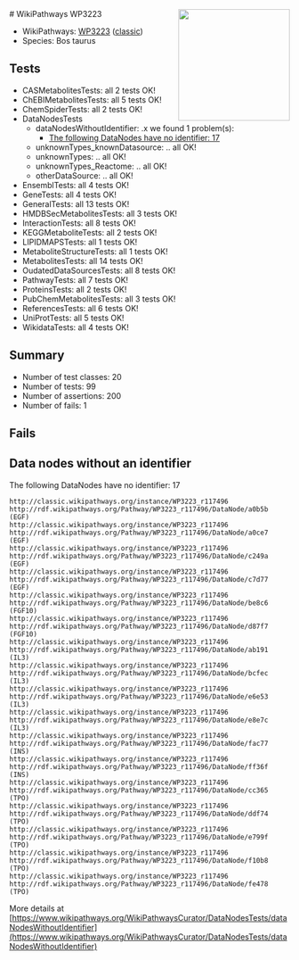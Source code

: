 <img style="float: right; width: 200px" src="https://upload.wikimedia.org/wikipedia/commons/thumb/8/83/Wplogo_with_text_500.png/640px-Wplogo_with_text_500.png" />
# WikiPathways WP3223

* WikiPathways: [WP3223](https://wikipathways.org/pathways/WP3223) ([classic](https://classic.wikipathways.org/instance/WP3223))
* Species: Bos taurus
## Tests
* CASMetabolitesTests: all 2 tests OK!
* ChEBIMetabolitesTests: all 5 tests OK!
* ChemSpiderTests: all 2 tests OK!
* DataNodesTests
    * dataNodesWithoutIdentifier: .x we found 1 problem(s):
        * [The following DataNodes have no identifier: 17](#8792c497)
    * unknownTypes_knownDatasource: .. all OK!
    * unknownTypes: .. all OK!
    * unknownTypes_Reactome: .. all OK!
    * otherDataSource: .. all OK!
* EnsemblTests: all 4 tests OK!
* GeneTests: all 4 tests OK!
* GeneralTests: all 13 tests OK!
* HMDBSecMetabolitesTests: all 3 tests OK!
* InteractionTests: all 8 tests OK!
* KEGGMetaboliteTests: all 2 tests OK!
* LIPIDMAPSTests: all 1 tests OK!
* MetaboliteStructureTests: all 1 tests OK!
* MetabolitesTests: all 14 tests OK!
* OudatedDataSourcesTests: all 8 tests OK!
* PathwayTests: all 7 tests OK!
* ProteinsTests: all 2 tests OK!
* PubChemMetabolitesTests: all 3 tests OK!
* ReferencesTests: all 6 tests OK!
* UniProtTests: all 5 tests OK!
* WikidataTests: all 4 tests OK!


## Summary

* Number of test classes: 20
* Number of tests: 99
* Number of assertions: 200
* Number of fails: 1

## Fails

<a name="8792c497" />

## Data nodes without an identifier

The following DataNodes have no identifier: 17
```
http://classic.wikipathways.org/instance/WP3223_r117496 http://rdf.wikipathways.org/Pathway/WP3223_r117496/DataNode/a0b5b (EGF)
http://classic.wikipathways.org/instance/WP3223_r117496 http://rdf.wikipathways.org/Pathway/WP3223_r117496/DataNode/a0ce7 (EGF)
http://classic.wikipathways.org/instance/WP3223_r117496 http://rdf.wikipathways.org/Pathway/WP3223_r117496/DataNode/c249a (EGF)
http://classic.wikipathways.org/instance/WP3223_r117496 http://rdf.wikipathways.org/Pathway/WP3223_r117496/DataNode/c7d77 (EGF)
http://classic.wikipathways.org/instance/WP3223_r117496 http://rdf.wikipathways.org/Pathway/WP3223_r117496/DataNode/be8c6 (FGF10)
http://classic.wikipathways.org/instance/WP3223_r117496 http://rdf.wikipathways.org/Pathway/WP3223_r117496/DataNode/d87f7 (FGF10)
http://classic.wikipathways.org/instance/WP3223_r117496 http://rdf.wikipathways.org/Pathway/WP3223_r117496/DataNode/ab191 (IL3)
http://classic.wikipathways.org/instance/WP3223_r117496 http://rdf.wikipathways.org/Pathway/WP3223_r117496/DataNode/bcfec (IL3)
http://classic.wikipathways.org/instance/WP3223_r117496 http://rdf.wikipathways.org/Pathway/WP3223_r117496/DataNode/e6e53 (IL3)
http://classic.wikipathways.org/instance/WP3223_r117496 http://rdf.wikipathways.org/Pathway/WP3223_r117496/DataNode/e8e7c (IL3)
http://classic.wikipathways.org/instance/WP3223_r117496 http://rdf.wikipathways.org/Pathway/WP3223_r117496/DataNode/fac77 (INS)
http://classic.wikipathways.org/instance/WP3223_r117496 http://rdf.wikipathways.org/Pathway/WP3223_r117496/DataNode/ff36f (INS)
http://classic.wikipathways.org/instance/WP3223_r117496 http://rdf.wikipathways.org/Pathway/WP3223_r117496/DataNode/cc365 (TPO)
http://classic.wikipathways.org/instance/WP3223_r117496 http://rdf.wikipathways.org/Pathway/WP3223_r117496/DataNode/ddf74 (TPO)
http://classic.wikipathways.org/instance/WP3223_r117496 http://rdf.wikipathways.org/Pathway/WP3223_r117496/DataNode/e799f (TPO)
http://classic.wikipathways.org/instance/WP3223_r117496 http://rdf.wikipathways.org/Pathway/WP3223_r117496/DataNode/f10b8 (TPO)
http://classic.wikipathways.org/instance/WP3223_r117496 http://rdf.wikipathways.org/Pathway/WP3223_r117496/DataNode/fe478 (TPO)
```

More details at [https://www.wikipathways.org/WikiPathwaysCurator/DataNodesTests/dataNodesWithoutIdentifier](https://www.wikipathways.org/WikiPathwaysCurator/DataNodesTests/dataNodesWithoutIdentifier)


